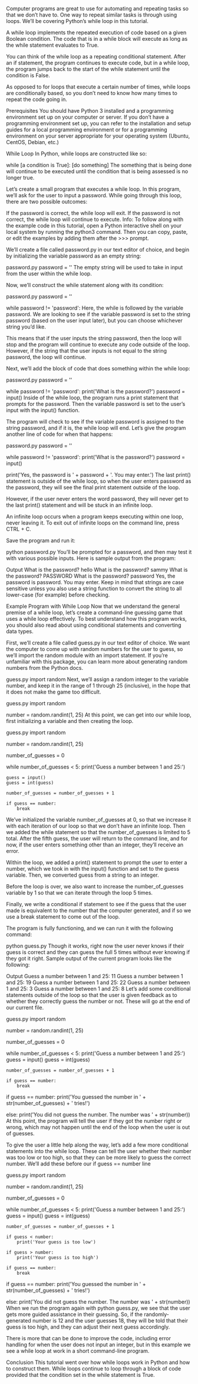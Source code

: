 Computer programs are great to use for automating and repeating tasks so that we don’t have to. One way to repeat similar tasks is through using loops. We’ll be covering Python’s while loop in this tutorial.

A while loop implements the repeated execution of code based on a given Boolean condition. The code that is in a while block will execute as long as the while statement evaluates to True.

You can think of the while loop as a repeating conditional statement. After an if statement, the program continues to execute code, but in a while loop, the program jumps back to the start of the while statement until the condition is False.

As opposed to for loops that execute a certain number of times, while loops are conditionally based, so you don’t need to know how many times to repeat the code going in.

Prerequisites
You should have Python 3 installed and a programming environment set up on your computer or server. If you don’t have a programming environment set up, you can refer to the installation and setup guides for a local programming environment or for a programming environment on your server appropriate for your operating system (Ubuntu, CentOS, Debian, etc.)

While Loop
In Python, while loops are constructed like so:

while [a condition is True]:
    [do something]
The something that is being done will continue to be executed until the condition that is being assessed is no longer true.

Let’s create a small program that executes a while loop. In this program, we’ll ask for the user to input a password. While going through this loop, there are two possible outcomes:

If the password is correct, the while loop will exit.
If the password is not correct, the while loop will continue to execute.
Info: To follow along with the example code in this tutorial, open a Python interactive shell on your local system by running the python3 command. Then you can copy, paste, or edit the examples by adding them after the >>> prompt.

We’ll create a file called password.py in our text editor of choice, and begin by initializing the variable password as an empty string:

password.py
password = ''
The empty string will be used to take in input from the user within the while loop.

Now, we’ll construct the while statement along with its condition:

password.py
password = ''

while password != 'password':
Here, the while is followed by the variable password. We are looking to see if the variable password is set to the string password (based on the user input later), but you can choose whichever string you’d like.

This means that if the user inputs the string password, then the loop will stop and the program will continue to execute any code outside of the loop. However, if the string that the user inputs is not equal to the string password, the loop will continue.

Next, we’ll add the block of code that does something within the while loop:

password.py
password = ''

while password != 'password':
    print('What is the password?')
    password = input()
Inside of the while loop, the program runs a print statement that prompts for the password. Then the variable password is set to the user’s input with the input() function.

The program will check to see if the variable password is assigned to the string password, and if it is, the while loop will end. Let’s give the program another line of code for when that happens:

password.py
password = ''

while password != 'password':
    print('What is the password?')
    password = input()

print('Yes, the password is ' + password + '. You may enter.')
The last print() statement is outside of the while loop, so when the user enters password as the password, they will see the final print statement outside of the loop.

However, if the user never enters the word password, they will never get to the last print() statement and will be stuck in an infinite loop.

An infinite loop occurs when a program keeps executing within one loop, never leaving it. To exit out of infinite loops on the command line, press CTRL + C.

Save the program and run it:

python password.py
You’ll be prompted for a password, and then may test it with various possible inputs. Here is sample output from the program:

Output
What is the password?
hello
What is the password?
sammy
What is the password?
PASSWORD
What is the password?
password
Yes, the password is password. You may enter.
Keep in mind that strings are case sensitive unless you also use a string function to convert the string to all lower-case (for example) before checking.

Example Program with While Loop
Now that we understand the general premise of a while loop, let’s create a command-line guessing game that uses a while loop effectively. To best understand how this program works, you should also read about using conditional statements and converting data types.

First, we’ll create a file called guess.py in our text editor of choice. We want the computer to come up with random numbers for the user to guess, so we’ll import the random module with an import statement. If you’re unfamiliar with this package, you can learn more about generating random numbers from the Python docs.

guess.py
import random
Next, we’ll assign a random integer to the variable number, and keep it in the range of 1 through 25 (inclusive), in the hope that it does not make the game too difficult.

guess.py
import random

number = random.randint(1, 25)
At this point, we can get into our while loop, first initializing a variable and then creating the loop.

guess.py
import random

number = random.randint(1, 25)

number_of_guesses = 0

while number_of_guesses < 5:
    print('Guess a number between 1 and 25:')

    guess = input()
    guess = int(guess)

    number_of_guesses = number_of_guesses + 1

    if guess == number:
        break
We’ve initialized the variable number_of_guesses at 0, so that we increase it with each iteration of our loop so that we don’t have an infinite loop. Then we added the while statement so that the number_of_guesses is limited to 5 total. After the fifth guess, the user will return to the command line, and for now, if the user enters something other than an integer, they’ll receive an error.

Within the loop, we added a print() statement to prompt the user to enter a number, which we took in with the input() function and set to the guess variable. Then, we converted guess from a string to an integer.

Before the loop is over, we also want to increase the number_of_guesses variable by 1 so that we can iterate through the loop 5 times.

Finally, we write a conditional if statement to see if the guess that the user made is equivalent to the number that the computer generated, and if so we use a break statement to come out of the loop.

The program is fully functioning, and we can run it with the following command:

python guess.py
Though it works, right now the user never knows if their guess is correct and they can guess the full 5 times without ever knowing if they got it right. Sample output of the current program looks like the following:

Output
Guess a number between 1 and 25:
11
Guess a number between 1 and 25:
19
Guess a number between 1 and 25:
22
Guess a number between 1 and 25:
3
Guess a number between 1 and 25:
8
Let’s add some conditional statements outside of the loop so that the user is given feedback as to whether they correctly guess the number or not. These will go at the end of our current file.

guess.py
import random

number = random.randint(1, 25)

number_of_guesses = 0

while number_of_guesses < 5:
    print('Guess a number between 1 and 25:')
    guess = input()
    guess = int(guess)

    number_of_guesses = number_of_guesses + 1

    if guess == number:
        break

if guess == number:
    print('You guessed the number in ' + str(number_of_guesses) + ' tries!')

else:
    print('You did not guess the number. The number was ' + str(number))
At this point, the program will tell the user if they got the number right or wrong, which may not happen until the end of the loop when the user is out of guesses.

To give the user a little help along the way, let’s add a few more conditional statements into the while loop. These can tell the user whether their number was too low or too high, so that they can be more likely to guess the correct number. We’ll add these before our if guess == number line

guess.py
import random

number = random.randint(1, 25)

number_of_guesses = 0

while number_of_guesses < 5:
    print('Guess a number between 1 and 25:')
    guess = input()
    guess = int(guess)

    number_of_guesses = number_of_guesses + 1

    if guess < number:
        print('Your guess is too low')

    if guess > number:
        print('Your guess is too high')

    if guess == number:
        break

if guess == number:
    print('You guessed the number in ' + str(number_of_guesses) + ' tries!')

else:
    print('You did not guess the number. The number was ' + str(number))
When we run the program again with python guess.py, we see that the user gets more guided assistance in their guessing. So, if the randomly-generated number is 12 and the user guesses 18, they will be told that their guess is too high, and they can adjust their next guess accordingly.

There is more that can be done to improve the code, including error handling for when the user does not input an integer, but in this example we see a while loop at work in a short command-line program.

Conclusion
This tutorial went over how while loops work in Python and how to construct them. While loops continue to loop through a block of code provided that the condition set in the while statement is True.

